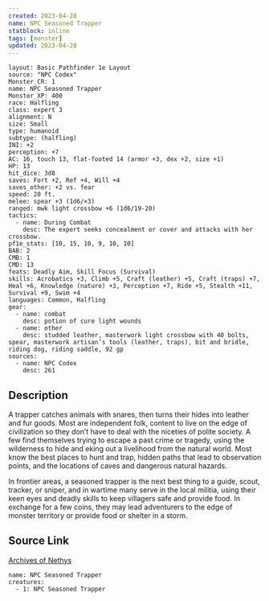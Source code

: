 ```yaml
---
created: 2023-04-28
name: NPC Seasoned Trapper
statblock: inline
tags: [monster]
updated: 2023-04-28
---
```

```statblock
layout: Basic Pathfinder 1e Layout
source: "NPC Codex"
Monster_CR: 1
name: NPC Seasoned Trapper
Monster_XP: 400
race: Halfling
class: expert 3
alignment: N
size: Small
type: humanoid
subtype: (halfling)
INI: +2
perception: +7
AC: 16, touch 13, flat-footed 14 (armor +3, dex +2, size +1)
HP: 13
hit_dice: 3d8
saves: Fort +2, Ref +4, Will +4
saves_other: +2 vs. fear
speed: 20 ft.
melee: spear +3 (1d6/×3)
ranged: mwk light crossbow +6 (1d6/19-20)
tactics:
  - name: During Combat
    desc: The expert seeks concealment or cover and attacks with her crossbow.
pf1e_stats: [10, 15, 10, 9, 10, 10]
BAB: 2
CMB: 1
CMD: 13
feats: Deadly Aim, Skill Focus (Survival)
skills: Acrobatics +3, Climb +5, Craft (leather) +5, Craft (traps) +7, Heal +6, Knowledge (nature) +3, Perception +7, Ride +5, Stealth +11, Survival +9, Swim +4
languages: Common, Halfling
gear:
  - name: combat
    desc: potion of cure light wounds
  - name: other
    desc: studded leather, masterwork light crossbow with 40 bolts, spear, masterwork artisan’s tools (leather, traps), bit and bridle, riding dog, riding saddle, 92 gp
sources:
  - name: NPC Codex
    desc: 261
```
## Description
A trapper catches animals with snares, then turns their hides into leather and fur goods. Most are independent folk, content to live on the edge of civilization so they don’t have to deal with the niceties of polite society. A few find themselves trying to escape a past crime or tragedy, using the wilderness to hide and eking out a livelihood from the natural world. Most know the best places to hunt and trap, hidden paths that lead to observation points, and the locations of caves and dangerous natural hazards.

In frontier areas, a seasoned trapper is the next best thing to a guide, scout, tracker, or sniper, and in wartime many serve in the local militia, using their keen eyes and deadly skills to keep villagers safe and provide food. In exchange for a few coins, they may lead adventurers to the edge of monster territory or provide food or shelter in a storm.
## Source Link
[Archives of Nethys](https://aonprd.com/NPCDisplay.aspx?ItemName=Seasoned%20Trapper)
```encounter-table
name: NPC Seasoned Trapper
creatures:
  - 1: NPC Seasoned Trapper
```
